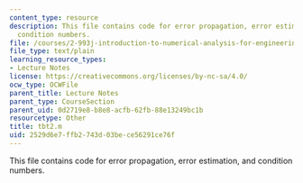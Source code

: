 ```yaml
---
content_type: resource
description: This file contains code for error propagation, error estimation, and
  condition numbers.
file: /courses/2-993j-introduction-to-numerical-analysis-for-engineering-13-002j-spring-2005/2529d6e7ffb2743d03bece56291ce76f_tbt2.m
file_type: text/plain
learning_resource_types:
- Lecture Notes
license: https://creativecommons.org/licenses/by-nc-sa/4.0/
ocw_type: OCWFile
parent_title: Lecture Notes
parent_type: CourseSection
parent_uid: 0d2719e8-b8e8-acfb-62fb-88e13249bc1b
resourcetype: Other
title: tbt2.m
uid: 2529d6e7-ffb2-743d-03be-ce56291ce76f
---
```

This file contains code for error propagation, error estimation, and condition numbers.